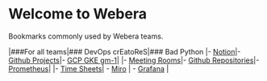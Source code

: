 # Welcome to Webera

Bookmarks commonly used by Webera teams.

|###For all teams|### DevOps crEatoReS|### Bad Python
|- [Notion](https://www.notion.so/webera)|- [Github Projects](https://github.com/orgs/wearewebera/projects)|- [GCP GKE gm-1](https://console.cloud.google.com/kubernetes/list/overview?project=greenmainframe-1)|
|- [Meeting Rooms](https://www.notion.so/webera/Meeting-Rooms)|- [Github Repositories](https://github.com/wearewebera)|- [Prometheus](https://prometheus.gm1.apps.services/)|
|- [Time Sheets](https://me.wearewebera.com/)| - [Miro](https://miro.com/app/board/o9J_lYys7w0=/) | - [Grafana](https://grafana.gm1.apps.services/dashboards) |
